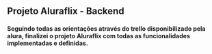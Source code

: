 ## Projeto Aluraflix - Backend

#### Seguindo todas as orientações através do trello disponibilizado pela alura, finalizei o projeto Aluraflix com todas as funcionalidades implementadas e definidas.
